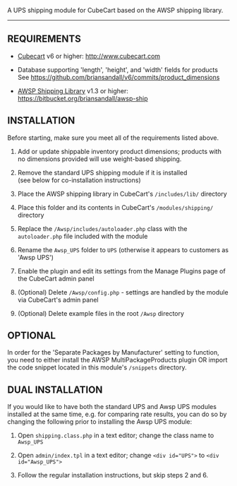 A UPS shipping module for CubeCart based on the AWSP shipping library.

---

## REQUIREMENTS

* [Cubecart](http://www.cubecart.com) v6 or higher: http://www.cubecart.com

* Database supporting 'length', 'height', and 'width' fields for products  
	See https://github.com/briansandall/v6/commits/product_dimensions

* [AWSP Shipping Library](https://bitbucket.org/briansandall/awsp-ship) v1.3 or higher:  https://bitbucket.org/briansandall/awsp-ship

## INSTALLATION
Before starting, make sure you meet all of the requirements listed above.

1. Add or update shippable inventory product dimensions; products with no dimensions provided will use weight-based shipping.

2. Remove the standard UPS shipping module if it is installed  
	(see below for co-installation instructions)

3. Place the AWSP shipping library in CubeCart's `/includes/lib/` directory

4. Place this folder and its contents in CubeCart's `/modules/shipping/` directory

5. Replace the `/Awsp/includes/autoloader.php` class with the `autoloader.php` file included with the module

6. Rename the `Awsp_UPS` folder to `UPS` (otherwise it appears to customers as 'Awsp UPS')

7. Enable the plugin and edit its settings from the Manage Plugins page of the CubeCart admin panel

8. (Optional) Delete `/Awsp/config.php` - settings are handled by the module via CubeCart's admin panel

9. (Optional) Delete example files in the root `/Awsp` directory

## OPTIONAL

In order for the 'Separate Packages by Manufacturer' setting to function, you need to
either install the AWSP MultiPackageProducts plugin OR import the code snippet located
in this module's `/snippets` directory.

## DUAL INSTALLATION

If you would like to have both the standard UPS and Awsp UPS modules installed at the
same time, e.g. for comparing rate results, you can do so by changing the following
prior to installing the Awsp UPS module:

1. Open `shipping.class.php` in a text editor; change the class name to `Awsp_UPS`

2. Open `admin/index.tpl` in a text editor; change `<div id="UPS">` to `<div id="Awsp_UPS">`

3. Follow the regular installation instructions, but skip steps 2 and 6.
